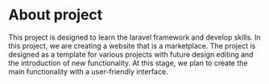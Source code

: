 # About project
This project is designed to learn the laravel framework and develop skills.
In this project, we are creating a website that is a marketplace.
The project is designed as a template for various projects with future design editing and the introduction of new functionality.
At this stage, we plan to create the main functionality with a user-friendly interface.
